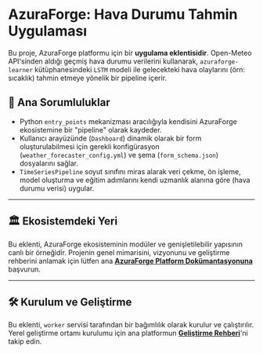 # AzuraForge: Hava Durumu Tahmin Uygulaması

Bu proje, AzuraForge platformu için bir **uygulama eklentisidir**. Open-Meteo API'sinden aldığı geçmiş hava durumu verilerini kullanarak, `azuraforge-learner` kütüphanesindeki `LSTM` modeli ile gelecekteki hava olaylarını (örn: sıcaklık) tahmin etmeye yönelik bir pipeline içerir.

## 🎯 Ana Sorumluluklar

*   Python `entry_points` mekanizması aracılığıyla kendisini AzuraForge ekosistemine bir "pipeline" olarak kaydeder.
*   Kullanıcı arayüzünde (`Dashboard`) dinamik olarak bir form oluşturulabilmesi için gerekli konfigürasyon (`weather_forecaster_config.yml`) ve şema (`form_schema.json`) dosyalarını sağlar.
*   `TimeSeriesPipeline` soyut sınıfını miras alarak veri çekme, ön işleme, model oluşturma ve eğitim adımlarını kendi uzmanlık alanına göre (hava durumu verisi) uygular.

---

## 🏛️ Ekosistemdeki Yeri

Bu eklenti, AzuraForge ekosisteminin modüler ve genişletilebilir yapısının canlı bir örneğidir. Projenin genel mimarisini, vizyonunu ve geliştirme rehberini anlamak için lütfen ana **[AzuraForge Platform Dokümantasyonuna](https://github.com/AzuraForge/platform/tree/main/docs)** başvurun.

---

## 🛠️ Kurulum ve Geliştirme

Bu eklenti, `worker` servisi tarafından bir bağımlılık olarak kurulur ve çalıştırılır. Yerel geliştirme ortamı kurulumu için ana platformun **[Geliştirme Rehberi](https://github.com/AzuraForge/platform/blob/main/docs/DEVELOPMENT_GUIDE.md)**'ni takip edin.